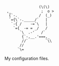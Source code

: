                     (\(\)
     ,_              ;  o >
      {`-.          /  (_) 
      `={\`-._____/`   |
       `-{ /    -=`\   |
        `={  -= = _/   /
           `\  .-'   /`
            {`-,__.'===,_
            //`        `\\
           //
          `\=

My configuration files.
